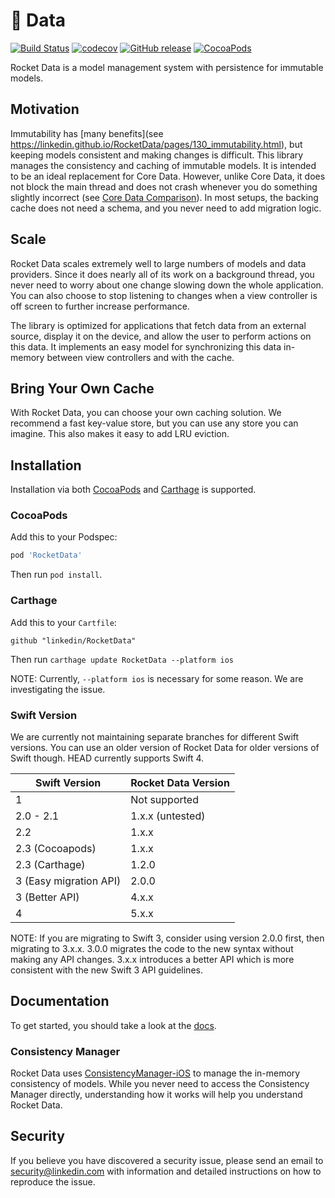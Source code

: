 # 🚀 Data

[![Build Status](https://travis-ci.org/linkedin/RocketData.svg?branch=master)](https://travis-ci.org/linkedin/RocketData)
[![codecov](https://codecov.io/gh/linkedin/RocketData/branch/master/graph/badge.svg)](https://codecov.io/gh/linkedin/RocketData)
[![GitHub release](https://img.shields.io/github/release/linkedin/RocketData.svg?maxAge=86400)](https://github.com/linkedin/RocketData/releases)
[![CocoaPods](https://img.shields.io/cocoapods/p/RocketData.svg?maxAge=86400)](#)

Rocket Data is a model management system with persistence for immutable models.

## Motivation

Immutability has [many benefits](see https://linkedin.github.io/RocketData/pages/130_immutability.html), but keeping models consistent and making changes is difficult. This library manages the consistency and caching of immutable models. It is intended to be an ideal replacement for Core Data. However, unlike Core Data, it does not block the main thread and does not crash whenever you do something slightly incorrect (see [Core Data Comparison](https://linkedin.github.io/RocketData/pages/100_coreData.html)). In most setups, the backing cache does not need a schema, and you never need to add migration logic.

## Scale

Rocket Data scales extremely well to large numbers of models and data providers. Since it does nearly all of its work on a background thread, you never need to worry about one change slowing down the whole application. You can also choose to stop listening to changes when a view controller is off screen to further increase performance.

The library is optimized for applications that fetch data from an external source, display it on the device, and allow the user to perform actions on this data. It implements an easy model for synchronizing this data in-memory between view controllers and with the cache.

## Bring Your Own Cache

With Rocket Data, you can choose your own caching solution. We recommend a fast key-value store, but you can use any store you can imagine. This also makes it easy to add LRU eviction.

## Installation

Installation via both [CocoaPods](https://cocoapods.org) and [Carthage](https://github.com/Carthage/Carthage) is supported.

### CocoaPods

Add this to your Podspec:
```ruby
pod 'RocketData'
```
Then run `pod install`.

### Carthage

Add this to your `Cartfile`:
```ogdl
github "linkedin/RocketData"
```
Then run `carthage update RocketData --platform ios`

NOTE: Currently, `--platform ios` is necessary for some reason. We are investigating the issue.

### Swift Version

We are currently not maintaining separate branches for different Swift versions. You can use an older version of Rocket Data for older versions of Swift though. HEAD currently supports Swift 4.

| Swift Version | Rocket Data Version          |
|---------------|------------------------------|
| 1             | Not supported                |
| 2.0 - 2.1     | 1.x.x (untested)             |
| 2.2           | 1.x.x                        |
| 2.3 (Cocoapods) | 1.x.x                      |
| 2.3 (Carthage) | 1.2.0                       |
| 3 (Easy migration API) | 2.0.0               |
| 3 (Better API) | 4.x.x                       |
| 4             | 5.x.x                        |

NOTE: If you are migrating to Swift 3, consider using version 2.0.0 first, then migrating to 3.x.x. 3.0.0 migrates the code to the new syntax without making any API changes. 3.x.x introduces a better API which is more consistent with the new Swift 3 API guidelines.

## Documentation

To get started, you should take a look at the [docs](https://linkedin.github.io/RocketData).

### Consistency Manager

Rocket Data uses [ConsistencyManager-iOS](https://github.com/linkedin/ConsistencyManager-iOS/) to manage the in-memory consistency of models. While you never need to access the Consistency Manager directly, understanding how it works will help you understand Rocket Data.

## Security

If you believe you have discovered a security issue, please send an email to security@linkedin.com with information and detailed instructions on how to reproduce the issue.
